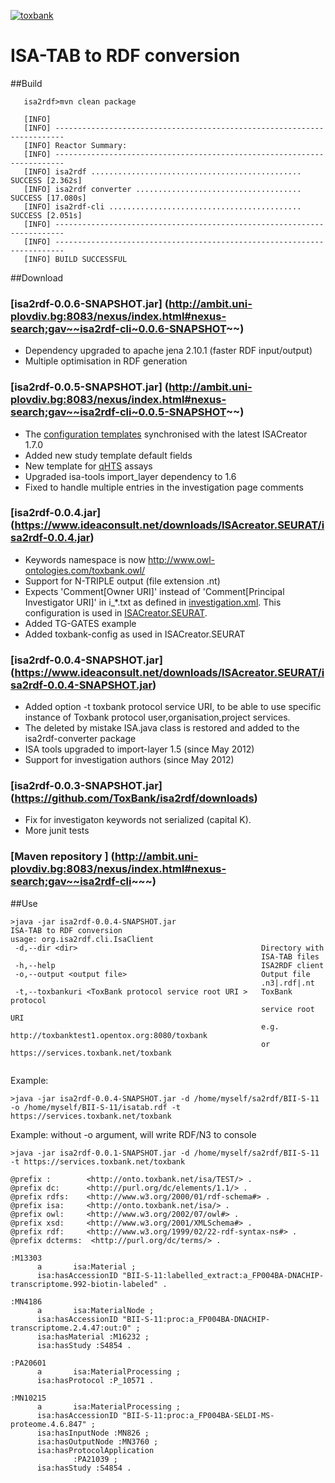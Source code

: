 <a href='http://toxbank.net'><img src='http://toxbank.github.io/isa2rdf/images/toxbank_rgb-72.png' alt = 'toxbank' title='ToxBank'></a>

ISA-TAB to RDF conversion
================

##Build
````
   isa2rdf>mvn clean package

   [INFO]
   [INFO] ------------------------------------------------------------------------
   [INFO] Reactor Summary:
   [INFO] ------------------------------------------------------------------------
   [INFO] isa2rdf ............................................... SUCCESS [2.362s]
   [INFO] isa2rdf converter ..................................... SUCCESS [17.080s]
   [INFO] isa2rdf-cli ........................................... SUCCESS [2.051s]
   [INFO] ------------------------------------------------------------------------
   [INFO] ------------------------------------------------------------------------
   [INFO] BUILD SUCCESSFUL
````   


##Download 

### [isa2rdf-0.0.6-SNAPSHOT.jar] (http://ambit.uni-plovdiv.bg:8083/nexus/index.html#nexus-search;gav~~isa2rdf-cli~0.0.6-SNAPSHOT~~)
   
   * Dependency upgraded to apache jena 2.10.1 (faster RDF input/output)
   * Multiple optimisation in RDF generation 

### [isa2rdf-0.0.5-SNAPSHOT.jar] (http://ambit.uni-plovdiv.bg:8083/nexus/index.html#nexus-search;gav~~isa2rdf-cli~0.0.5-SNAPSHOT~~)

   * The [configuration templates](/isa2rdf/isa2rdf-cli/src/main/resources/toxbank-config) synchronised with the latest ISACreator 1.7.0
   * Added new study template default fields 
   * New template for [qHTS](/isa2rdf/isa2rdf-cli/src/main/resources/toxbank-config/qHTS.xml) assays
   * Upgraded isa-tools import_layer dependency to 1.6
   * Fixed to handle multiple entries in the investigation page comments

### [isa2rdf-0.0.4.jar] (https://www.ideaconsult.net/downloads/ISAcreator.SEURAT/isa2rdf-0.0.4.jar)
   
   * Keywords namespace is now http://www.owl-ontologies.com/toxbank.owl/
   * Support for N-TRIPLE output (file extension .nt)
   * Expects 'Comment[Owner URI]' instead of 'Comment[Principal Investigator URI]' in i_*.txt as defined in [investigation.xml](https://github.com/ToxBank/isa2rdf/blob/master/isa2rdf/isa2rdf-cli/src/main/resources/toxbank-config/investigation.xml). 
This configuration is used in [ISACreator.SEURAT](https://github.com/ToxBank/toxbank-isa-plugin).
   * Added TG-GATES example
   * Added toxbank-config as used in ISACreator.SEURAT

   
### [isa2rdf-0.0.4-SNAPSHOT.jar] (https://www.ideaconsult.net/downloads/ISAcreator.SEURAT/isa2rdf-0.0.4-SNAPSHOT.jar)

   * Added option -t toxbank protocol service URI, to be able to use specific instance of Toxbank protocol user,organisation,project services.
   * The deleted by mistake ISA.java class is restored and added to the isa2rdf-converter package
   * ISA tools upgraded to import-layer 1.5 (since May 2012)
   * Support for investigation authors (since May 2012)

   
### [isa2rdf-0.0.3-SNAPSHOT.jar] (https://github.com/ToxBank/isa2rdf/downloads)  
   
   * Fix for investigaton keywords not serialized (capital K).
   * More junit tests
   
### [Maven repository ] (http://ambit.uni-plovdiv.bg:8083/nexus/index.html#nexus-search;gav~~isa2rdf-cli~~~)

##Use


```
>java -jar isa2rdf-0.0.4-SNAPSHOT.jar
ISA-TAB to RDF conversion
usage: org.isa2rdf.cli.IsaClient
 -d,--dir <dir>                                         Directory with
                                                        ISA-TAB files
 -h,--help                                              ISA2RDF client
 -o,--output <output file>                              Output file
                                                        .n3|.rdf|.nt
 -t,--toxbankuri <ToxBank protocol service root URI >   ToxBank protocol
                                                        service root URI 
                                                        e.g. http://toxbanktest1.opentox.org:8080/toxbank
                                                        or https://services.toxbank.net/toxbank 
 
```

Example:

```
>java -jar isa2rdf-0.0.4-SNAPSHOT.jar -d /home/myself/sa2rdf/BII-S-11 -o /home/myself/BII-S-11/isatab.rdf -t https://services.toxbank.net/toxbank
```

Example: without -o argument, will write RDF/N3 to console

```
>java -jar isa2rdf-0.0.1-SNAPSHOT.jar -d /home/myself/sa2rdf/BII-S-11 -t https://services.toxbank.net/toxbank

@prefix :        <http://onto.toxbank.net/isa/TEST/> .
@prefix dc:      <http://purl.org/dc/elements/1.1/> .
@prefix rdfs:    <http://www.w3.org/2000/01/rdf-schema#> .
@prefix isa:     <http://onto.toxbank.net/isa/> .
@prefix owl:     <http://www.w3.org/2002/07/owl#> .
@prefix xsd:     <http://www.w3.org/2001/XMLSchema#> .
@prefix rdf:     <http://www.w3.org/1999/02/22-rdf-syntax-ns#> .
@prefix dcterms:  <http://purl.org/dc/terms/> .

:M13303
      a       isa:Material ;
      isa:hasAccessionID "BII-S-11:labelled_extract:a_FP004BA-DNACHIP-transcriptome.992-biotin-labeled" .

:MN4186
      a       isa:MaterialNode ;
      isa:hasAccessionID "BII-S-11:proc:a_FP004BA-DNACHIP-transcriptome.2.4.47:out:0" ;
      isa:hasMaterial :M16232 ;
      isa:hasStudy :S4854 .

:PA20601
      a       isa:MaterialProcessing ;
      isa:hasProtocol :P_10571 .

:MN10215
      a       isa:MaterialProcessing ;
      isa:hasAccessionID "BII-S-11:proc:a_FP004BA-SELDI-MS-proteome.4.6.847" ;
      isa:hasInputNode :MN826 ;
      isa:hasOutputNode :MN3760 ;
      isa:hasProtocolApplication
              :PA21039 ;
      isa:hasStudy :S4854 .

```
<output skipped>
